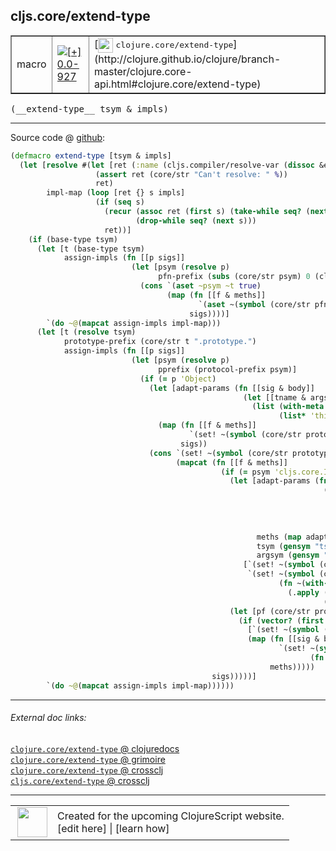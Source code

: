 ## cljs.core/extend-type



 <table border="1">
<tr>
<td>macro</td>
<td><a href="https://github.com/cljsinfo/cljs-api-docs/tree/0.0-927"><img valign="middle" alt="[+] 0.0-927" title="Added in 0.0-927" src="https://img.shields.io/badge/+-0.0--927-lightgrey.svg"></a> </td>
<td>
[<img height="24px" valign="middle" src="http://i.imgur.com/1GjPKvB.png"> <samp>clojure.core/extend-type</samp>](http://clojure.github.io/clojure/branch-master/clojure.core-api.html#clojure.core/extend-type)
</td>
</tr>
</table>


 <samp>
(__extend-type__ tsym & impls)<br>
</samp>

---







Source code @ [github](https://github.com/clojure/clojurescript/blob/r1236/src/clj/cljs/core.clj#L322-L379):

```clj
(defmacro extend-type [tsym & impls]
  (let [resolve #(let [ret (:name (cljs.compiler/resolve-var (dissoc &env :locals) %))]
                   (assert ret (core/str "Can't resolve: " %))
                   ret)
        impl-map (loop [ret {} s impls]
                   (if (seq s)
                     (recur (assoc ret (first s) (take-while seq? (next s)))
                            (drop-while seq? (next s)))
                     ret))]
    (if (base-type tsym)
      (let [t (base-type tsym)
            assign-impls (fn [[p sigs]]
                           (let [psym (resolve p)
                                 pfn-prefix (subs (core/str psym) 0 (clojure.core/inc (.lastIndexOf (core/str psym) ".")))]
                             (cons `(aset ~psym ~t true)
                                   (map (fn [[f & meths]]
                                          `(aset ~(symbol (core/str pfn-prefix f)) ~t (fn ~@meths)))
                                        sigs))))]
        `(do ~@(mapcat assign-impls impl-map)))
      (let [t (resolve tsym)
            prototype-prefix (core/str t ".prototype.")
            assign-impls (fn [[p sigs]]
                           (let [psym (resolve p)
                                 pprefix (protocol-prefix psym)]
                             (if (= p 'Object)
                               (let [adapt-params (fn [[sig & body]]
                                                    (let [[tname & args] sig]
                                                      (list (with-meta (vec args) (meta sig))
                                                            (list* 'this-as tname body))))]
                                 (map (fn [[f & meths]]
                                        `(set! ~(symbol (core/str prototype-prefix f)) (fn ~@(map adapt-params meths))))
                                      sigs))
                               (cons `(set! ~(symbol (core/str prototype-prefix pprefix)) true)
                                     (mapcat (fn [[f & meths]]
                                               (if (= psym 'cljs.core.IFn)
                                                 (let [adapt-params (fn [[[targ & args :as sig] & body]]
                                                                      (let [tsym (gensym "tsym")]
                                                                        `(~(with-meta (vec (cons tsym args)) (meta sig))
                                                                          (this-as ~tsym
                                                                                   (let [~targ ~tsym]
                                                                                     ~@body)))))
                                                       meths (map adapt-params meths)
                                                       tsym (gensym "tsym")
                                                       argsym (gensym "args")]
                                                    [`(set! ~(symbol (core/str prototype-prefix 'call)) (fn ~@meths))
                                                     `(set! ~(symbol (core/str prototype-prefix 'apply))
                                                            (fn ~(with-meta [tsym argsym] (meta (first meths)))
                                                              (.apply (.-call ~tsym) ~tsym
                                                                      (.concat (array ~tsym) (aclone ~argsym)))))])
                                                 (let [pf (core/str prototype-prefix pprefix f)]
                                                   (if (vector? (first meths))
                                                     [`(set! ~(symbol (core/str pf "$arity$" (count (first meths)))) (fn ~@meths))]
                                                     (map (fn [[sig & body :as meth]]
                                                            `(set! ~(symbol (core/str pf "$arity$" (count sig)))
                                                                   (fn ~meth)))
                                                          meths)))))
                                             sigs)))))]
        `(do ~@(mapcat assign-impls impl-map))))))
```

<!--
Repo - tag - source tree - lines:

 <pre>
clojurescript @ r1236
└── src
    └── clj
        └── cljs
            └── <ins>[core.clj:322-379](https://github.com/clojure/clojurescript/blob/r1236/src/clj/cljs/core.clj#L322-L379)</ins>
</pre>

-->

---



###### External doc links:

[`clojure.core/extend-type` @ clojuredocs](http://clojuredocs.org/clojure.core/extend-type)<br>
[`clojure.core/extend-type` @ grimoire](http://conj.io/store/v1/org.clojure/clojure/1.7.0-beta3/clj/clojure.core/extend-type/)<br>
[`clojure.core/extend-type` @ crossclj](http://crossclj.info/fun/clojure.core/extend-type.html)<br>
[`cljs.core/extend-type` @ crossclj](http://crossclj.info/fun/cljs.core/extend-type.html)<br>

---

 <table>
<tr><td>
<img valign="middle" align="right" width="48px" src="http://i.imgur.com/Hi20huC.png">
</td><td>
Created for the upcoming ClojureScript website.<br>
[edit here] | [learn how]
</td></tr></table>

[edit here]:https://github.com/cljsinfo/cljs-api-docs/blob/master/cljsdoc/cljs.core_extend-type.cljsdoc
[learn how]:https://github.com/cljsinfo/cljs-api-docs/wiki/cljsdoc-files

<!--

This information was too distracting to show to readers, but I'll leave it
commented here since it is helpful to:

- pretty-print the data used to generate this document
- and show how to retrieve that data



The API data for this symbol:

```clj
{:ns "cljs.core",
 :name "extend-type",
 :signature ["[tsym & impls]"],
 :history [["+" "0.0-927"]],
 :type "macro",
 :full-name-encode "cljs.core_extend-type",
 :source {:code "(defmacro extend-type [tsym & impls]\n  (let [resolve #(let [ret (:name (cljs.compiler/resolve-var (dissoc &env :locals) %))]\n                   (assert ret (core/str \"Can't resolve: \" %))\n                   ret)\n        impl-map (loop [ret {} s impls]\n                   (if (seq s)\n                     (recur (assoc ret (first s) (take-while seq? (next s)))\n                            (drop-while seq? (next s)))\n                     ret))]\n    (if (base-type tsym)\n      (let [t (base-type tsym)\n            assign-impls (fn [[p sigs]]\n                           (let [psym (resolve p)\n                                 pfn-prefix (subs (core/str psym) 0 (clojure.core/inc (.lastIndexOf (core/str psym) \".\")))]\n                             (cons `(aset ~psym ~t true)\n                                   (map (fn [[f & meths]]\n                                          `(aset ~(symbol (core/str pfn-prefix f)) ~t (fn ~@meths)))\n                                        sigs))))]\n        `(do ~@(mapcat assign-impls impl-map)))\n      (let [t (resolve tsym)\n            prototype-prefix (core/str t \".prototype.\")\n            assign-impls (fn [[p sigs]]\n                           (let [psym (resolve p)\n                                 pprefix (protocol-prefix psym)]\n                             (if (= p 'Object)\n                               (let [adapt-params (fn [[sig & body]]\n                                                    (let [[tname & args] sig]\n                                                      (list (with-meta (vec args) (meta sig))\n                                                            (list* 'this-as tname body))))]\n                                 (map (fn [[f & meths]]\n                                        `(set! ~(symbol (core/str prototype-prefix f)) (fn ~@(map adapt-params meths))))\n                                      sigs))\n                               (cons `(set! ~(symbol (core/str prototype-prefix pprefix)) true)\n                                     (mapcat (fn [[f & meths]]\n                                               (if (= psym 'cljs.core.IFn)\n                                                 (let [adapt-params (fn [[[targ & args :as sig] & body]]\n                                                                      (let [tsym (gensym \"tsym\")]\n                                                                        `(~(with-meta (vec (cons tsym args)) (meta sig))\n                                                                          (this-as ~tsym\n                                                                                   (let [~targ ~tsym]\n                                                                                     ~@body)))))\n                                                       meths (map adapt-params meths)\n                                                       tsym (gensym \"tsym\")\n                                                       argsym (gensym \"args\")]\n                                                    [`(set! ~(symbol (core/str prototype-prefix 'call)) (fn ~@meths))\n                                                     `(set! ~(symbol (core/str prototype-prefix 'apply))\n                                                            (fn ~(with-meta [tsym argsym] (meta (first meths)))\n                                                              (.apply (.-call ~tsym) ~tsym\n                                                                      (.concat (array ~tsym) (aclone ~argsym)))))])\n                                                 (let [pf (core/str prototype-prefix pprefix f)]\n                                                   (if (vector? (first meths))\n                                                     [`(set! ~(symbol (core/str pf \"$arity$\" (count (first meths)))) (fn ~@meths))]\n                                                     (map (fn [[sig & body :as meth]]\n                                                            `(set! ~(symbol (core/str pf \"$arity$\" (count sig)))\n                                                                   (fn ~meth)))\n                                                          meths)))))\n                                             sigs)))))]\n        `(do ~@(mapcat assign-impls impl-map))))))",
          :title "Source code",
          :repo "clojurescript",
          :tag "r1236",
          :filename "src/clj/cljs/core.clj",
          :lines [322 379]},
 :full-name "cljs.core/extend-type",
 :clj-symbol "clojure.core/extend-type"}

```

Retrieve the API data for this symbol:

```clj
;; from Clojure REPL
(require '[clojure.edn :as edn])
(-> (slurp "https://raw.githubusercontent.com/cljsinfo/cljs-api-docs/catalog/cljs-api.edn")
    (edn/read-string)
    (get-in [:symbols "cljs.core/extend-type"]))
```

-->

